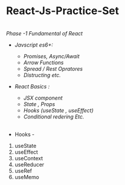 # React-Js-Practice-Set
<i> <br>
Phase -1 Fundamental of React         <br>
* Javscript es6+:                     <br>
  - Promises, Async/Await             <br>
  - Arrow Functions                   <br>
  - Spread / Rest Opratores           <br>
  - Distructing etc.                  <br>
* React Basics :                      <br>    
  - JSX component                     <br>
  - State , Props                     <br>
  - Hooks (useState , useEffect)      <br>
  - Conditional redering Etc.         <br>
</i>                                  <br>

* Hooks -
1) useState                   <br>
2) useEffect                  <br>
3) useContext                 <br>
4) useReducer                 <br>
5) useRef                     <br>
6) useMemo                    <br>
